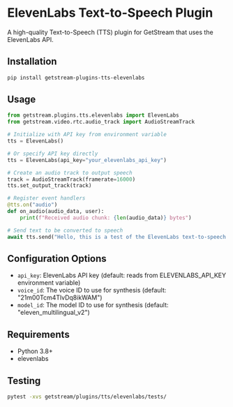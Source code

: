 # ElevenLabs Text-to-Speech Plugin

A high-quality Text-to-Speech (TTS) plugin for GetStream that uses the ElevenLabs API.

## Installation

```bash
pip install getstream-plugins-tts-elevenlabs
```

## Usage

```python
from getstream.plugins.tts.elevenlabs import ElevenLabs
from getstream.video.rtc.audio_track import AudioStreamTrack

# Initialize with API key from environment variable
tts = ElevenLabs()

# Or specify API key directly
tts = ElevenLabs(api_key="your_elevenlabs_api_key")

# Create an audio track to output speech
track = AudioStreamTrack(framerate=16000)
tts.set_output_track(track)

# Register event handlers
@tts.on("audio")
def on_audio(audio_data, user):
    print(f"Received audio chunk: {len(audio_data)} bytes")

# Send text to be converted to speech
await tts.send("Hello, this is a test of the ElevenLabs text-to-speech plugin.")
```

## Configuration Options

- `api_key`: ElevenLabs API key (default: reads from ELEVENLABS_API_KEY environment variable)
- `voice_id`: The voice ID to use for synthesis (default: "21m00Tcm4TlvDq8ikWAM")
- `model_id`: The model ID to use for synthesis (default: "eleven_multilingual_v2")

## Requirements

- Python 3.8+
- elevenlabs

## Testing

```bash
pytest -xvs getstream/plugins/tts/elevenlabs/tests/
```
